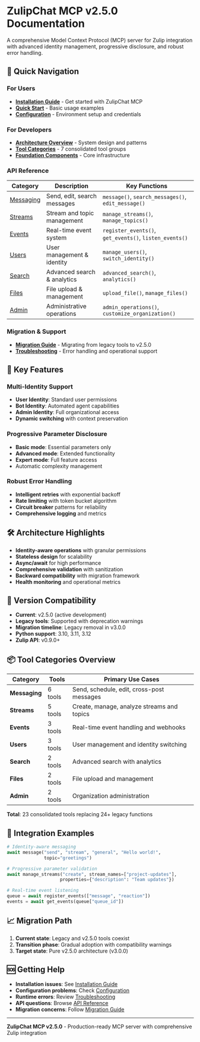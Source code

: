 # ZulipChat MCP v2.5.0 Documentation

A comprehensive Model Context Protocol (MCP) server for Zulip integration with advanced identity management, progressive disclosure, and robust error handling.

## 🚀 Quick Navigation

### For Users
- **[Installation Guide](user-guide/installation.md)** - Get started with ZulipChat MCP
- **[Quick Start](user-guide/quick-start.md)** - Basic usage examples  
- **[Configuration](user-guide/configuration.md)** - Environment setup and credentials

### For Developers
- **[Architecture Overview](developer-guide/architecture.md)** - System design and patterns
- **[Tool Categories](developer-guide/tool-categories.md)** - 7 consolidated tool groups
- **[Foundation Components](developer-guide/foundation-components.md)** - Core infrastructure

### API Reference
| Category | Description | Key Functions |
|----------|-------------|---------------|
| [Messaging](api-reference/messaging.md) | Send, edit, search messages | `message()`, `search_messages()`, `edit_message()` |
| [Streams](api-reference/streams.md) | Stream and topic management | `manage_streams()`, `manage_topics()` |
| [Events](api-reference/events.md) | Real-time event system | `register_events()`, `get_events()`, `listen_events()` |
| [Users](api-reference/users.md) | User management & identity | `manage_users()`, `switch_identity()` |
| [Search](api-reference/search.md) | Advanced search & analytics | `advanced_search()`, `analytics()` |
| [Files](api-reference/files.md) | File upload & management | `upload_file()`, `manage_files()` |
| [Admin](api-reference/admin.md) | Administrative operations | `admin_operations()`, `customize_organization()` |

### Migration & Support
- **[Migration Guide](migration-guide.md)** - Migrating from legacy tools to v2.5.0
- **[Troubleshooting](troubleshooting.md)** - Error handling and operational support

## 🎯 Key Features

### Multi-Identity Support  
- **User Identity**: Standard user permissions
- **Bot Identity**: Automated agent capabilities  
- **Admin Identity**: Full organizational access
- **Dynamic switching** with context preservation

### Progressive Parameter Disclosure
- **Basic mode**: Essential parameters only
- **Advanced mode**: Extended functionality
- **Expert mode**: Full feature access
- Automatic complexity management

### Robust Error Handling
- **Intelligent retries** with exponential backoff
- **Rate limiting** with token bucket algorithm
- **Circuit breaker** patterns for reliability
- **Comprehensive logging** and metrics

## 🛠 Architecture Highlights

- **Identity-aware operations** with granular permissions
- **Stateless design** for scalability
- **Async/await** for high performance  
- **Comprehensive validation** with sanitization
- **Backward compatibility** with migration framework
- **Health monitoring** and operational metrics

## 🔄 Version Compatibility

- **Current**: v2.5.0 (active development)
- **Legacy tools**: Supported with deprecation warnings
- **Migration timeline**: Legacy removal in v3.0.0  
- **Python support**: 3.10, 3.11, 3.12
- **Zulip API**: v0.9.0+

## 📦 Tool Categories Overview

| Category | Tools | Primary Use Cases |
|----------|-------|-------------------|
| **Messaging** | 6 tools | Send, schedule, edit, cross-post messages |
| **Streams** | 5 tools | Create, manage, analyze streams and topics |
| **Events** | 3 tools | Real-time event handling and webhooks |
| **Users** | 3 tools | User management and identity switching |
| **Search** | 2 tools | Advanced search with analytics |
| **Files** | 2 tools | File upload and management |
| **Admin** | 2 tools | Organization administration |

**Total**: 23 consolidated tools replacing 24+ legacy functions

## 🔗 Integration Examples

```python
# Identity-aware messaging
await message("send", "stream", "general", "Hello world!", 
              topic="greetings")

# Progressive parameter validation  
await manage_streams("create", stream_names=["project-updates"],
                    properties={"description": "Team updates"})

# Real-time event listening
queue = await register_events(["message", "reaction"])
events = await get_events(queue["queue_id"])
```

## 📈 Migration Path

1. **Current state**: Legacy and v2.5.0 tools coexist
2. **Transition phase**: Gradual adoption with compatibility warnings
3. **Target state**: Pure v2.5.0 architecture (v3.0.0)

## 🆘 Getting Help

- **Installation issues**: See [Installation Guide](user-guide/installation.md)
- **Configuration problems**: Check [Configuration](user-guide/configuration.md) 
- **Runtime errors**: Review [Troubleshooting](troubleshooting.md)
- **API questions**: Browse [API Reference](api-reference/)
- **Migration concerns**: Follow [Migration Guide](migration-guide.md)

---

**ZulipChat MCP v2.5.0** - Production-ready MCP server with comprehensive Zulip integration